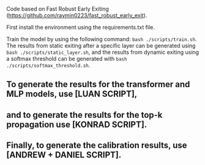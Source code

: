 Code based on Fast Robust Early Exiting (https://github.com/raymin0223/fast_robust_early_exit).

First install the environment using the requirements.txt file.

Train the model by using the following command:
```bash ./scripts/train.sh```. The results from static exiting after a specific layer can be generated using ```bash ./scripts/static_layer.sh```, and the results from dynamic exiting using a softmax threshold can be generated with ```bash ./scripts/softmax_threshold.sh```.


## To generate the results for the transformer and MLP models, use [LUAN SCRIPT], 


## and to generate the results for the top-k propagation use [KONRAD SCRIPT].


## Finally, to generate the calibration results, use [ANDREW + DANIEL SCRIPT].
